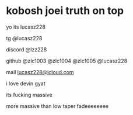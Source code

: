 # kobosh joei truth on top

yo its lucasz228


tg @lucasz228

discord @lzz228

github @zlc1003 @zlc1004 @zlc1005 @lucasz228

mail lucasz228@icloud.com


i love devin gyat

its fucking massive

more massive than low taper fadeeeeeeee
